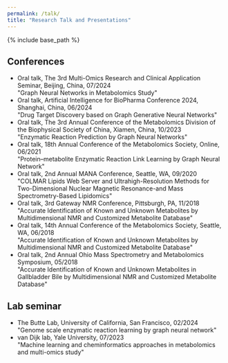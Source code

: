 ```yaml
---
permalink: /talk/
title: "Research Talk and Presentations"
---
```


{% include base_path %}
<!-- {% include toc %} -->

## Conferences

* Oral talk, The 3rd Multi-Omics Research and Clinical Application Seminar, Beijing, China, 07/2024 <br>
"Graph Neural Networks in Metabolomics Study"
* Oral talk, Artificial Intelligence for BioPharma Conference 2024, Shanghai, China, 06/2024 <br>
"Drug Target Discovery based on Graph Generative Neural Networks" <br>
* Oral talk, The 3rd Annual Conference of the Metabolomics Division of the Biophysical Society of China, Xiamen, China, 10/2023 <br>
"Enzymatic Reaction Prediction by Graph Neural Networks" <br>
* Oral talk, 18th Annual Conference of the Metabolomics Society, Online, 06/2021 <br>
"Protein–metabolite Enzymatic Reaction Link Learning by Graph Neural Network" <br>
* Oral talk, 2nd Annual MANA Conference, Seattle, WA, 09/2020 <br>
"COLMAR Lipids Web Server and Ultrahigh-Resolution Methods for Two-Dimensional Nuclear Magnetic Resonance-and Mass Spectrometry-Based Lipidomics" <br>
* Oral talk, 3rd Gateway NMR Conference, Pittsburgh, PA, 11/2018 <br>
"Accurate Identification of Known and Unknown Metabolites by Multidimensional NMR and Customized Metabolite Database" <br>
* Oral talk, 14th Annual Conference of the Metabolomics Society, Seattle, WA, 06/2018 <br>
"Accurate Identification of Known and Unknown Metabolites by Multidimensional NMR and Customized Metabolite Database" <br>
* Oral talk, 2nd Annual Ohio Mass Spectrometry and Metabolomics Symposium, 05/2018 <br>
"Accurate Identification of Known and Unknown Metabolites in Gallbladder Bile by Multidimensional NMR and Customized Metabolite Database"

## Lab seminar

* The Butte Lab, University of California, San Francisco, 02/2024 <br>
"Genome scale enzymatic reaction learning by graph neural network"
* van Dijk lab, Yale University, 07/2023 <br>
"Machine learning and cheminformatics approaches in metabolomics and multi-omics study"